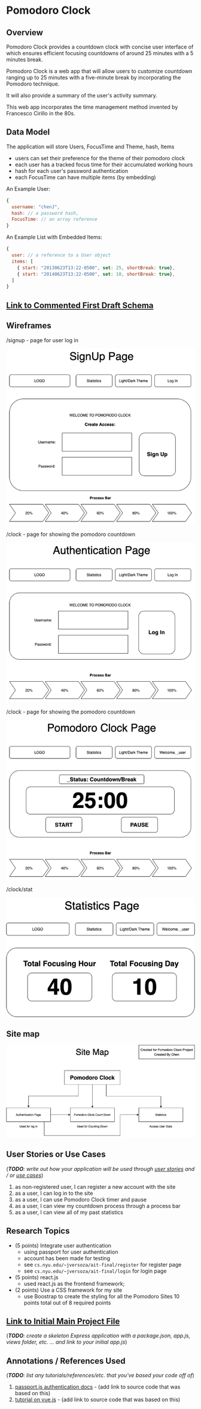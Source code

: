 # Pomodoro Clock

## Overview

Pomodoro Clock provides a countdown clock with concise user interface of which ensures efficient focusing countdowns of around 25 minutes with a 5 minutes break.

Pomodoro Clock is a web app that will allow users to customize countdown ranging up to 25 minutes with a five-minute break by incorporating the Pomodoro technique.

It will also provide a summary of the user's activity summary.

This web app incorporates the time management method invented by Francesco Cirillo in the 80s.

## Data Model

The application will store Users, FocusTime and Theme, hash, Items

* users can set their preference for the theme of their pomodoro clock
* each user has a tracked focus time for their accumulated working hours
* hash for each user's password authentication
* each FocusTime can have multiple items (by embedding)

An Example User:

```javascript
{
  username: "chenJ",
  hash: // a password hash,
  FocusTime: // an array reference
}
```

An Example List with Embedded Items:

```javascript
{
  user: // a reference to a User object
  items: [
    { start: "20130623T13:22-0500", set: 25, shortBreak: true},
    { start: "20140623T13:22-0500", set: 10, shortBreak: true},
  ]
}
```

## [Link to Commented First Draft Schema](db.js) 

## Wireframes

/signup - page for user log in

![signup_page](documentation/sign_up.png)

/clock - page for showing the pomodoro countdown

![authentication_page](documentation/authen.png)

/clock - page for showing the pomodoro countdown

![clock_wireframe](documentation/clock.png)

/clock/stat

![list](documentation/stat.png)

## Site map

![sitemap](documentation/sitemap.png)

## User Stories or Use Cases

(___TODO__: write out how your application will be used through [user stories](http://en.wikipedia.org/wiki/User_story#Format) and / or [use cases](https://www.mongodb.com/download-center?jmp=docs&_ga=1.47552679.1838903181.1489282706#previous)_)

1. as non-registered user, I can register a new account with the site
2. as a user, I can log in to the site
3. as a user, I can use Pomodoro Clock timer and pause
4. as a user, I can view my countdown process through a process bar
5. as a user, I can view all of my past statistics

## Research Topics

* (5 points) Integrate user authentication
    * using passport for user authentication
    * account has been made for testing
    * see <code>cs.nyu.edu/~jversoza/ait-final/register</code> for register page
    * see <code>cs.nyu.edu/~jversoza/ait-final/login</code> for login page
* (5 points) react.js
    * used react.js as the frontend framework;
* (2 points) Use a CSS framework for my site
    * use Boostrap to create the styling for all the Pomodoro Sites
10 points total out of 8 required points


## [Link to Initial Main Project File](app.js) 

(___TODO__: create a skeleton Express application with a package.json, app.js, views folder, etc. ... and link to your initial app.js_)

## Annotations / References Used

(___TODO__: list any tutorials/references/etc. that you've based your code off of_)

1. [passport.js authentication docs](http://passportjs.org/docs) - (add link to source code that was based on this)
2. [tutorial on vue.js](https://vuejs.org/v2/guide/) - (add link to source code that was based on this)

